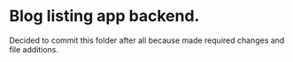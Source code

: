 # Blog listing app backend.

Decided to commit this folder after all because made required changes and file additions.